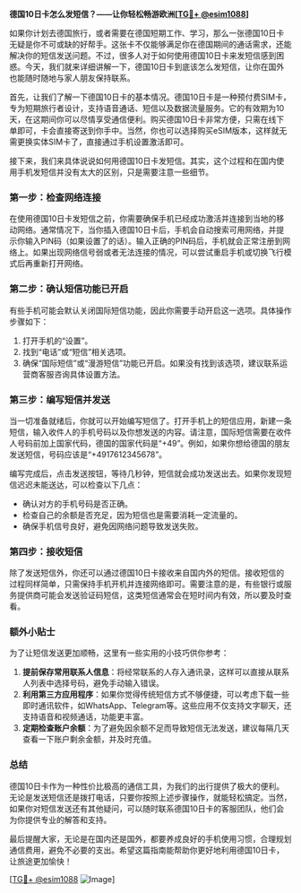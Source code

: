 **德国10日卡怎么发短信？——让你轻松畅游欧洲[[TG💪+ @esim1088](https://t.me/s/esim1088)]**

如果你计划去德国旅行，或者需要在德国短期工作、学习，那么一张德国10日卡无疑是你不可或缺的好帮手。这张卡不仅能够满足你在德国期间的通话需求，还能解决你的短信发送问题。不过，很多人对于如何使用德国10日卡来发短信感到困惑。今天，我们就来详细讲解一下，德国10日卡到底该怎么发短信，让你在国外也能随时随地与家人朋友保持联系。

首先，让我们了解一下德国10日卡的基本情况。德国10日卡是一种预付费SIM卡，专为短期旅行者设计，支持语音通话、短信以及数据流量服务。它的有效期为10天，在这期间你可以尽情享受通信便利。购买德国10日卡非常方便，只需在线下单即可，卡会直接寄送到你手中。当然，你也可以选择购买eSIM版本，这样就无需更换实体SIM卡了，直接通过手机设置激活即可。

接下来，我们来具体说说如何用德国10日卡发短信。其实，这个过程和在国内使用手机发短信并没有太大的区别，只是需要注意一些细节。

### **第一步：检查网络连接**
在使用德国10日卡发短信之前，你需要确保手机已经成功激活并连接到当地的移动网络。通常情况下，当你插入德国10日卡后，手机会自动搜索可用网络，并提示你输入PIN码（如果设置了的话）。输入正确的PIN码后，手机就会正常注册到网络上。如果出现网络信号弱或者无法连接的情况，可以尝试重启手机或切换飞行模式后再重新打开网络。

### **第二步：确认短信功能已开启**
有些手机可能会默认关闭国际短信功能，因此你需要手动开启这一选项。具体操作步骤如下：
1. 打开手机的“设置”。
2. 找到“电话”或“短信”相关选项。
3. 确保“国际短信”或“漫游短信”功能已开启。如果没有找到该选项，建议联系运营商客服咨询具体设置方法。

### **第三步：编写短信并发送**
当一切准备就绪后，你就可以开始编写短信了。打开手机上的短信应用，新建一条短信，输入收件人的手机号码以及你想发送的内容。请注意，国际短信需要在收件人号码前加上国家代码，德国的国家代码是“+49”。例如，如果你想给德国的朋友发送短信，号码应该是“+4917612345678”。

编写完成后，点击发送按钮，等待几秒钟，短信就会成功发送出去。如果你发现短信迟迟未能送达，可以检查以下几点：
- 确认对方的手机号码是否正确。
- 检查自己的余额是否充足，因为短信也是需要消耗一定流量的。
- 确保手机信号良好，避免因网络问题导致发送失败。

### **第四步：接收短信**
除了发送短信外，你还可以通过德国10日卡接收来自国内外的短信。接收短信的过程同样简单，只需保持手机开机并连接网络即可。需要注意的是，有些银行或服务提供商可能会发送验证码短信，这类短信通常会在短时间内有效，所以要及时查看。

### **额外小贴士**
为了让短信发送更加顺畅，这里有一些实用的小技巧供你参考：
1. **提前保存常用联系人信息**：将经常联系的人存入通讯录，这样可以直接从联系人列表中选择号码，避免手动输入错误。
2. **利用第三方应用程序**：如果你觉得传统短信方式不够便捷，可以考虑下载一些即时通讯软件，如WhatsApp、Telegram等。这些应用不仅支持文字聊天，还支持语音和视频通话，功能更丰富。
3. **定期检查账户余额**：为了避免因余额不足而导致短信无法发送，建议每隔几天查看一下账户剩余金额，并及时充值。

### **总结**
德国10日卡作为一种性价比极高的通信工具，为我们的出行提供了极大的便利。无论是发送短信还是拨打电话，只要你按照上述步骤操作，就能轻松搞定。当然，如果你对短信发送还有其他疑问，可以随时联系德国10日卡的客服团队，他们会为你提供专业的解答和支持。

最后提醒大家，无论是在国内还是国外，都要养成良好的手机使用习惯，合理规划通信费用，避免不必要的支出。希望这篇指南能帮助你更好地利用德国10日卡，让旅途更加愉快！

[[TG💪+ @esim1088](https://t.me/s/esim1088) ![Image](https://i.postimg.cc/4NQfJmqS/Snipaste-2025-05-13-00-14-12.png)]